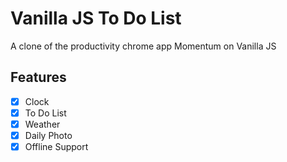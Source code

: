 # Vanilla JS To Do List

A clone of the productivity chrome app Momentum on Vanilla JS

## Features

-[x] Clock
-[x] To Do List
-[x] Weather
-[x] Daily Photo
-[x] Offline Support
